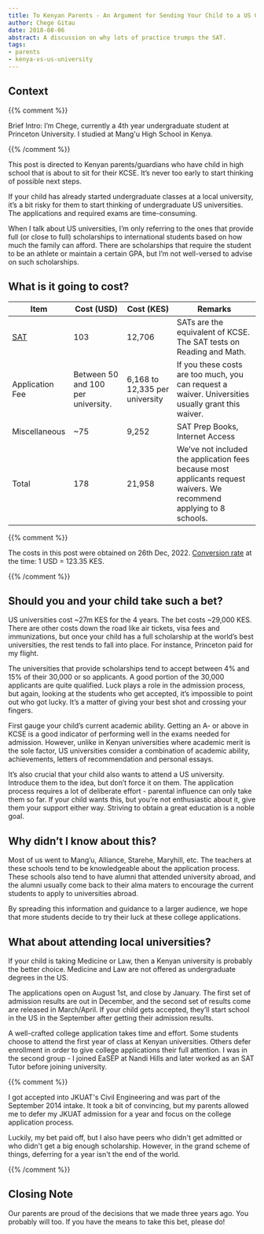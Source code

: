 ```yaml
---
title: To Kenyan Parents - An Argument for Sending Your Child to a US College
author: Chege Gitau
date: 2018-08-06
abstract: A discussion on why lots of practice trumps the SAT.
tags:
- parents
- kenya-vs-us-university
---
```


## Context

{{% comment %}}

Brief Intro: I’m Chege, currently a 4th year undergraduate student at
Princeton University. I studied at Mang'u High School in Kenya.

{{% /comment %}}

This post is directed to Kenyan parents/guardians who have child in high
school that is about to sit for their KCSE. It’s never too early to
start thinking of possible next steps.

If your child has already started undergraduate classes at a local
university, it’s a bit risky for them to start thinking of undergraduate
US universities. The applications and required exams are time-consuming.

When I talk about US universities, I’m only referring to the ones that
provide full (or close to full) scholarships to international students
based on how much the family can afford. There are scholarships that
require the student to be an athlete or maintain a certain GPA, but I’m
not well-versed to advise on such scholarships.

## What is it going to cost?

| Item | Cost (USD) | Cost (KES) | Remarks |
| --- | --- | --- | ---|
| [SAT](https://collegereadiness.collegeboard.org/sat/register/international/fees) | 103 | 12,706 | SATs are the equivalent of KCSE. The SAT tests on Reading and Math. |
| Application Fee | Between 50 and 100 per university. | 6,168 to 12,335 per university | If you these costs are too much, you can request a waiver. Universities usually grant this waiver. |
| Miscellaneous | ~75 | 9,252 | SAT Prep Books, Internet Access |
| Total | 178 | 21,958 | We’ve not included the application fees because most applicants request waivers. We recommend applying to 8 schools. |

{{% comment %}}

The costs in this post were obtained on 26th Dec, 2022. [Conversion
rate](https://g.co/finance/USD-KES?window=5Y) at the time: 1 USD =
123.35 KES.

{{% /comment %}}

## Should you and your child take such a bet?

US universities cost ~27m KES for the 4 years. The bet costs ~29,000
KES. There are other costs down the road like air tickets, visa fees and
immunizations, but once your child has a full scholarship at the world’s
best universities, the rest tends to fall into place. For instance,
Princeton paid for my flight.

The universities that provide scholarships tend to accept between 4% and
15% of their 30,000 or so applicants. A good portion of the 30,000
applicants are quite qualified. Luck plays a role in the admission
process, but again, looking at the students who get accepted, it’s
impossible to point out who got lucky. It’s a matter of giving your best
shot and crossing your fingers.

First gauge your child’s current academic ability. Getting an A- or
above in KCSE is a good indicator of performing well in the exams needed
for admission. However, unlike in Kenyan universities where academic
merit is the sole factor, US universities consider a combination of
academic ability, achievements, letters of recommendation and personal
essays.

It’s also crucial that your child also wants to attend a US university.
Introduce them to the idea, but don’t force it on them. The application
process requires a lot of deliberate effort - parental influence can
only take them so far. If your child wants this, but you’re not
enthusiastic about it, give them your support either way. Striving to
obtain a great education is a noble goal.

## Why didn’t I know about this?

Most of us went to Mang’u, Alliance, Starehe, Maryhill, etc. The
teachers at these schools tend to be knowledgeable about the application
process. These schools also tend to have alumni that attended university
abroad, and the alumni usually come back to their alma maters to
encourage the current students to apply to universities abroad.

By spreading this information and guidance to a larger audience, we hope
that more students decide to try their luck at these college
applications.

## What about attending local universities?

If your child is taking Medicine or Law, then a Kenyan university is
probably the better choice. Medicine and Law are not offered as
undergraduate degrees in the US.

The applications open on August 1st, and close by January. The first set
of admission results are out in December, and the second set of
results come are released in March/April. If your child gets
accepted, they’ll start school in the US in the September after getting
their admission results.

A well-crafted college application takes time and effort. Some students
choose to attend the first year of class at Kenyan universities. Others
defer enrollment in order to give college applications their full
attention. I was in the second group - I joined EaSEP at Nandi Hills and
later worked as an SAT Tutor before joining university.

{{% comment %}}

I got accepted into JKUAT's Civil Engineering and was part of the
September 2014 intake. It took a bit of convincing, but my parents
allowed me to defer my JKUAT admission for a year and focus on the
college application process.

Luckily, my bet paid off, but I also have peers who didn't get admitted
or who didn't get a big enough scholarship. However, in the grand scheme
of things, deferring for a year isn't the end of the world.

{{% /comment %}}

## Closing Note

Our parents are proud of the decisions that we made three years ago. You
probably will too. If you have the means to take this bet, please do!
